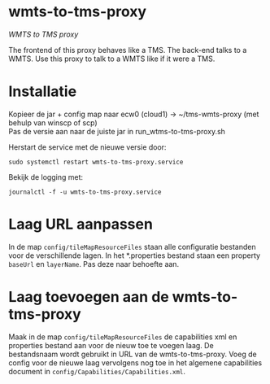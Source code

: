 # wmts-to-tms-proxy
*WMTS to TMS proxy*

The frontend of this proxy behaves like a TMS. The back-end talks to a WMTS. Use this proxy to talk to a WMTS like if it were a TMS.

# Installatie
Kopieer de jar + config map naar ecw0 (cloud1) -> ~/tms-wmts-proxy (met behulp van winscp of scp)  
Pas de versie aan naar de juiste jar in run_wtms-to-tms-proxy.sh  

Herstart de service met de nieuwe versie door:
```shell
sudo systemctl restart wmts-to-tms-proxy.service
```

Bekijk de logging met:
```shell
journalctl -f -u wmts-to-tms-proxy.service
```

# Laag URL aanpassen
In de map ``config/tileMapResourceFiles`` staan alle configuratie bestanden voor de verschillende lagen.
In het *.properties bestand staan een property ``baseUrl`` en ``layerName``. Pas deze naar behoefte aan.

# Laag toevoegen aan de wmts-to-tms-proxy
Maak in de map ``config/tileMapResourceFiles`` de capabilities xml en properties bestand aan voor de nieuw toe te voegen
laag. De bestandsnaam wordt gebruikt in URL van de wmts-to-tms-proxy. Voeg de config voor de nieuwe laag vervolgens
nog toe in het algemene capabilities document in ``config/Capabilities/Capabilities.xml``.
